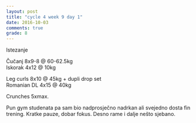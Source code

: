 ```yaml
---
layout: post
title: "cycle 4 week 9 day 1"
date: 2016-10-03
comments: true
grade: 8
---
```


Istezanje

Čučanj 8x9-8 @ 60-62.5kg    
Iskorak 4x12 @ 10kg  

Leg curls 8x10 @ 45kg + dupli drop set   
Romanian DL 4x15 @ 40kg  

Crunches 5xmax.  

Pun gym studenata pa sam bio nadprosječno nadrkan ali svejedno dosta fin trening. Kratke pauze, dobar fokus. Desno rame i dalje nešto sjebano.
